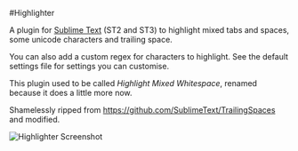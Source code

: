 #Highlighter

A plugin for [Sublime Text](http://www.sublimetext.com) (ST2 and ST3) to highlight mixed
tabs and spaces, some unicode characters and trailing space.

You can also add a custom regex for characters to highlight.
See the default settings file for settings you can customise.

This plugin used to be called *Highlight Mixed Whitespace*, renamed because it does a little more now.

Shamelessly ripped from https://github.com/SublimeText/TrailingSpaces and modified.

![Highlighter Screenshot](https://github.com/bluegray/Highlight-Mixed-Whitespace/raw/master/images/mixed-whitespace.png "Highlighter Screenshot")
